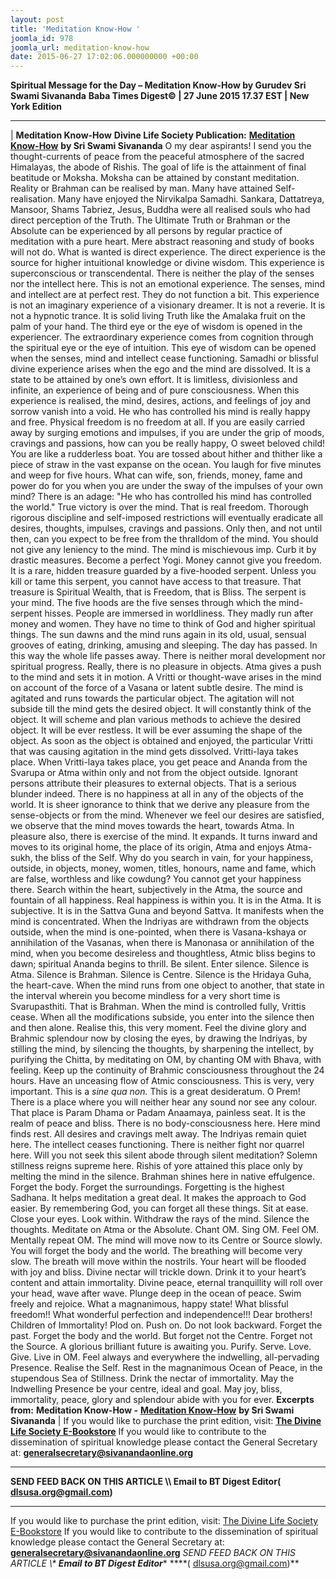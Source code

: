 ```yaml
---
layout: post
title: 'Meditation Know-How '
joomla_id: 978
joomla_url: meditation-know-how
date: 2015-06-27 17:02:06.000000000 +00:00
---
```

**Spiritual Message for the Day – Meditation Know-How by Gurudev Sri Swami Sivananda**
**Baba Times Digest© | 27 June 2015 17.37 EST | New York Edition**
* * *
| 
**Meditation Know-How**
**Divine Life Society Publication:** [**Meditation Know-How**](http://www.dlshq.org/books/es106.htm#intro) **by Sri Swami Sivananda**
O my dear aspirants! I send you the thought-currents of peace from the peaceful atmosphere of the sacred Himalayas, the abode of Rishis.
The goal of life is the attainment of final beatitude or Moksha. Moksha can be attained by constant meditation.
Reality or Brahman can be realised by man. Many have attained Self-realisation. Many have enjoyed the Nirvikalpa Samadhi. Sankara, Dattatreya, Mansoor, Shams Tabriez, Jesus, Buddha were all realised souls who had direct perception of the Truth.
The Ultimate Truth or Brahman or the Absolute can be experienced by all persons by regular practice of meditation with a pure heart. Mere abstract reasoning and study of books will not do. What is wanted is direct experience. The direct experience is the source for higher intuitional knowledge or divine wisdom. This experience is superconscious or transcendental. There is neither the play of the senses nor the intellect here. This is not an emotional experience. The senses, mind and intellect are at perfect rest. They do not function a bit. This experience is not an imaginary experience of a visionary dreamer. It is not a reverie. It is not a hypnotic trance. It is solid living Truth like the Amalaka fruit on the palm of your hand. The third eye or the eye of wisdom is opened in the experiencer. The extraordinary experience comes from cognition through the spiritual eye or the eye of intuition. This eye of wisdom can be opened when the senses, mind and intellect cease functioning.
Samadhi or blissful divine experience arises when the ego and the mind are dissolved. It is a state to be attained by one’s own effort. It is limitless, divisionless and infinite, an experience of being and of pure consciousness. When this experience is realised, the mind, desires, actions, and feelings of joy and sorrow vanish into a void.
He who has controlled his mind is really happy and free. Physical freedom is no freedom at all. If you are easily carried away by surging emotions and impulses, if you are under the grip of moods, cravings and passions, how can you be really happy, O sweet beloved child! You are like a rudderless boat. You are tossed about hither and thither like a piece of straw in the vast expanse on the ocean. You laugh for five minutes and weep for five hours. What can wife, son, friends, money, fame and power do for you when you are under the sway of the impulses of your own mind? There is an adage: "He who has controlled his mind has controlled the world." True victory is over the mind. That is real freedom. Thorough rigorous discipline and self-imposed restrictions will eventually eradicate all desires, thoughts, impulses, cravings and passions. Only then, and not until then, can you expect to be free from the thralldom of the mind. You should not give any leniency to the mind. The mind is mischievous imp. Curb it by drastic measures. Become a perfect Yogi. Money cannot give you freedom. It is a rare, hidden treasure guarded by a five-hooded serpent. Unless you kill or tame this serpent, you cannot have access to that treasure. That treasure is Spiritual Wealth, that is Freedom, that is Bliss. The serpent is your mind. The five hoods are the five senses through which the mind-serpent hisses.
People are immersed in worldliness. They madly run after money and women. They have no time to think of God and higher spiritual things. The sun dawns and the mind runs again in its old, usual, sensual grooves of eating, drinking, amusing and sleeping. The day has passed. In this way the whole life passes away. There is neither moral development nor spiritual progress.
Really, there is no pleasure in objects. Atma gives a push to the mind and sets it in motion. A Vritti or thought-wave arises in the mind on account of the force of a Vasana or latent subtle desire. The mind is agitated and runs towards the particular object. The agitation will not subside till the mind gets the desired object. It will constantly think of the object. It will scheme and plan various methods to achieve the desired object. It will be ever restless. It will be ever assuming the shape of the object. As soon as the object is obtained and enjoyed, the particular Vritti that was causing agitation in the mind gets dissolved. Vritti-laya takes place. When Vritti-laya takes place, you get peace and Ananda from the Svarupa or Atma within only and not from the object outside. Ignorant persons attribute their pleasures to external objects. That is a serious blunder indeed.
There is no happiness at all in any of the objects of the world. It is sheer ignorance to think that we derive any pleasure from the sense-objects or from the mind. Whenever we feel our desires are satisfied, we observe that the mind moves towards the heart, towards Atma. In pleasure also, there is exercise of the mind. It expands. It turns inward and moves to its original home, the place of its origin, Atma and enjoys Atma-sukh, the bliss of the Self.
Why do you search in vain, for your happiness, outside, in objects, money, women, titles, honours, name and fame, which are false, worthless and like cowdung? You cannot get your happiness there. Search within the heart, subjectively in the Atma, the source and fountain of all happiness.
Real happiness is within you. It is in the Atma. It is subjective. It is in the Sattva Guna and beyond Sattva. It manifests when the mind is concentrated. When the Indriyas are withdrawn from the objects outside, when the mind is one-pointed, when there is Vasana-kshaya or annihilation of the Vasanas, when there is Manonasa or annihilation of the mind, when you become desireless and thoughtless, Atmic bliss begins to dawn; spiritual Ananda begins to thrill.
Be silent. Enter silence. Silence is Atma. Silence is Brahman. Silence is Centre. Silence is the Hridaya Guha, the heart-cave. When the mind runs from one object to another, that state in the interval wherein you become mindless for a very short time is Svarupasthiti. That is Brahman. When the mind is controlled fully, Vrittis cease. When all the modifications subside, you enter into the silence then and then alone. Realise this, this very moment. Feel the divine glory and Brahmic splendour now by closing the eyes, by drawing the Indriyas, by stilling the mind, by silencing the thoughts, by sharpening the intellect, by purifying the Chitta, by meditating on OM, by chanting OM with Bhava, with feeling. Keep up the continuity of Brahmic consciousness throughout the 24 hours. Have an unceasing flow of Atmic consciousness. This is very, very important. This is a _sine qua non._ This is a great desideratum.
O Prem! There is a place where you will neither hear any sound nor see any colour. That place is Param Dhama or Padam Anaamaya, painless seat. It is the realm of peace and bliss. There is no body-consciousness here. Here mind finds rest. All desires and cravings melt away. The Indriyas remain quiet here. The intellect ceases functioning. There is neither fight nor quarrel here. Will you not seek this silent abode through silent meditation? Solemn stillness reigns supreme here. Rishis of yore attained this place only by melting the mind in the silence. Brahman shines here in native effulgence.
Forget the body. Forget the surroundings. Forgetting is the highest Sadhana. It helps meditation a great deal. It makes the approach to God easier. By remembering God, you can forget all these things.
Sit at ease. Close your eyes. Look within. Withdraw the rays of the mind. Silence the thoughts. Meditate on Atma or the Absolute. Chant OM. Sing OM. Feel OM. Mentally repeat OM. The mind will move now to its Centre or Source slowly. You will forget the body and the world. The breathing will become very slow. The breath will move within the nostrils. Your heart will be flooded with joy and bliss. Divine nectar will trickle down. Drink it to your heart’s content and attain immortality. Divine peace, eternal tranquillity will roll over your head, wave after wave. Plunge deep in the ocean of peace. Swim freely and rejoice. What a magnanimous, happy state! What blissful freedom!! What wonderful perfection and independence!!!
Dear brothers! Children of Immortality! Plod on. Push on. Do not look backward. Forget the past. Forget the body and the world. But forget not the Centre. Forget not the Source. A glorious brilliant future is awaiting you. Purify. Serve. Love. Give. Live in OM. Feel always and everywhere the indwelling, all-pervading Presence. Realise the Self. Rest in the magnanimous Ocean of Peace, in the stupendous Sea of Stillness. Drink the nectar of immortality. May the Indwelling Presence be your centre, ideal and goal. May joy, bliss, immortality, peace, glory and splendour abide with you for ever.
**Excerpts from:**  **Meditation Know-How -** [**Meditation Know-How**](http://www.dlshq.org/books/es106.htm#intro) **by Sri Swami Sivananda**
 |
If you would like to purchase the print edition, visit: **[The Divine Life Society E-Bookstore](http://www.dlshq.org/download/download.htm)**
If you would like to contribute to the dissemination of spiritual knowledge please contact the General Secretary at: [](mailto:%20%3Cscript%20type=%27text/javascript%27%3E%20%3C%21--%20var%20prefix%20=%20%27ma%27%20+%20%27il%27%20+%20%27to%27;%20var%20path%20=%20%27hr%27%20+%20%27ef%27%20+%20%27=%27;%20var%20addy57016%20=%20%27generalsecretary%27%20+%20%27@%27;%20addy57016%20=%20addy57016%20+%20%27sivanandaonline%27%20+%20%27.%27%20+%20%27org%27;%20document.write%28%27%3Ca%20%27%20+%20path%20+%20%27%5C%27%27%20+%20prefix%20+%20%27:%27%20+%20addy57016%20+%20%27%5C%27%3E%27%29;%20document.write%28addy57016%29;%20document.write%28%27%3C%5C/a%3E%27%29;%20//--%3E%5Cn%20%3C/script%3E%3Cscript%20type=%27text/javascript%27%3E%20%3C%21--%20document.write%28%27%3Cspan%20style=%5C%27display:%20none;%5C%27%3E%27%29;%20//--%3E%20%3C/script%3EThis%20email%20address%20is%20being%20protected%20from%20spambots.%20You%20need%20JavaScript%20enabled%20to%20view%20it.%20%3Cscript%20type=%27text/javascript%27%3E%20%3C%21--%20document.write%28%27%3C/%27%29;%20document.write%28%27span%3E%27%29;%20//--%3E%20%3C/script%3E?subject=Contribution%20to%20Dissemination%20of%20Spiritual%20Knowledge) **generalsecretary@sivanandaonline.org**
****
**SEND FEED BACK ON THIS ARTICLE \\\ Email to BT Digest Editor[](mailto:%20%3Cscript%20type=%27text/javascript%27%3E%20%3C%21--%20var%20prefix%20=%20%27ma%27%20+%20%27il%27%20+%20%27to%27;%20var%20path%20=%20%27hr%27%20+%20%27ef%27%20+%20%27=%27;%20var%20addy72654%20=%20%27dlsusa.org%27%20+%20%27@%27;%20addy72654%20=%20addy72654%20+%20%27gmail%27%20+%20%27.%27%20+%20%27com%27;%20document.write%28%27%3Ca%20%27%20+%20path%20+%20%27%5C%27%27%20+%20prefix%20+%20%27:%27%20+%20addy72654%20+%20%27%5C%27%3E%27%29;%20document.write%28addy72654%29;%20document.write%28%27%3C%5C/a%3E%27%29;%20//--%3E%5Cn%20%3C/script%3E%3Cscript%20type=%27text/javascript%27%3E%20%3C%21--%20document.write%28%27%3Cspan%20style=%5C%27display:%20none;%5C%27%3E%27%29;%20//--%3E%20%3C/script%3EThis%20email%20address%20is%20being%20protected%20from%20spambots.%20You%20need%20JavaScript%20enabled%20to%20view%20it.%20%3Cscript%20type=%27text/javascript%27%3E%20%3C%21--%20document.write%28%27%3C/%27%29;%20document.write%28%27span%3E%27%29;%20//--%3E%20%3C/script%3E?subject=DLS%20Posts)( [dlsusa.org@gmail.com](mailto:dlsusa.org@gmail.com))**
* * *
  
If you would like to purchase the print edition, visit: [The Divine Life Society E-Bookstore](http://www.dlshq.org/download/download.htm)
If you would like to contribute to the dissemination of spiritual knowledge please contact the General Secretary at: **[generalsecretary@sivanandaonline.org](mailto:generalsecretary@sivanandaonline.org)**
**SEND FEED BACK ON THIS ARTICLE \\\**  **Email to BT Digest Editor**** [](mailto:%20%3Cscript%20type=%27text/javascript%27%3E%20%3C%21--%20var%20prefix%20=%20%27ma%27%20+%20%27il%27%20+%20%27to%27;%20var%20path%20=%20%27hr%27%20+%20%27ef%27%20+%20%27=%27;%20var%20addy72654%20=%20%27dlsusa.org%27%20+%20%27@%27;%20addy72654%20=%20addy72654%20+%20%27gmail%27%20+%20%27.%27%20+%20%27com%27;%20document.write%28%27%3Ca%20%27%20+%20path%20+%20%27%5C%27%27%20+%20prefix%20+%20%27:%27%20+%20addy72654%20+%20%27%5C%27%3E%27%29;%20document.write%28addy72654%29;%20document.write%28%27%3C%5C/a%3E%27%29;%20//--%3E%5Cn%20%3C/script%3E%3Cscript%20type=%27text/javascript%27%3E%20%3C%21--%20document.write%28%27%3Cspan%20style=%5C%27display:%20none;%5C%27%3E%27%29;%20//--%3E%20%3C/script%3EThis%20email%20address%20is%20being%20protected%20from%20spambots.%20You%20need%20JavaScript%20enabled%20to%20view%20it.%20%3Cscript%20type=%27text/javascript%27%3E%20%3C%21--%20document.write%28%27%3C/%27%29;%20document.write%28%27span%3E%27%29;%20//--%3E%20%3C/script%3E?subject=DLS%20Posts)****( [dlsusa.org@gmail.com](mailto:dlsusa.org@gmail.com))**  
